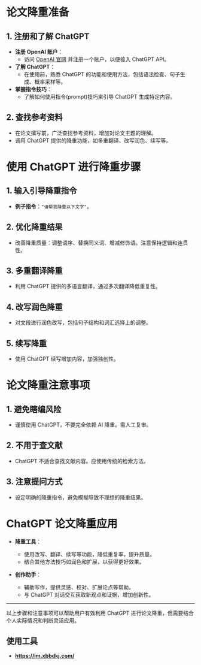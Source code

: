 # 论文降重准备

## 1. 注册和了解 ChatGPT
- **注册 OpenAI 账户**：
  - 访问 [OpenAI 官网](https://openai.com) 并注册一个账户，以便接入 ChatGPT API。
- **了解 ChatGPT**：
  - 在使用前，熟悉 ChatGPT 的功能和使用方法，包括语法检查、句子生成、概率采样等。
- **掌握指令技巧**：
  - 了解如何使用指令(prompt)技巧来引导 ChatGPT 生成特定内容。
  
## 2. 查找参考资料
- 在论文撰写前，广泛查找参考资料，增加对论文主题的理解。
- 调用 ChatGPT 提供的降重功能，如多重翻译、改写润色、续写等。

# 使用 ChatGPT 进行降重步骤

## 1. 输入引导降重指令
- **例子指令**：`"请帮我降重以下文字"`。

## 2. 优化降重结果
- 改善降重质量：调整语序、替换同义词、增减修饰语。注意保持逻辑和连贯性。

## 3. 多重翻译降重
- 利用 ChatGPT 提供的多语言翻译，通过多次翻译降低重复性。

## 4. 改写润色降重
- 对文段进行润色改写，包括句子结构和词汇选择上的调整。

## 5. 续写降重
- 使用 ChatGPT 续写增加内容，加强独创性。

# 论文降重注意事项

## 1. 避免瞎编风险
- 谨慎使用 ChatGPT，不要完全依赖 AI 降重。需人工复审。

## 2. 不用于查文献
- ChatGPT 不适合查找文献内容。应使用传统的检索方法。

## 3. 注意提问方式
- 设定明确的降重指令，避免模糊导致不理想的降重结果。

# ChatGPT 论文降重应用

- **降重工具**：
  - 使用改写、翻译、续写等功能，降低重复率，提升质量。
  - 结合其他方法技巧如润色和扩展，以获得更好效果。

- **创作助手**：
  - 辅助写作，提供灵感、校对、扩展论点等帮助。
  - 与 ChatGPT 对话交互获取新观点和证据，增加创新性。

---

以上步骤和注意事项可以帮助用户有效利用 ChatGPT 进行论文降重，但需要结合个人实际情况和判断灵活应用。

## 使用工具

-  **https://im.xbbdkj.com/**



